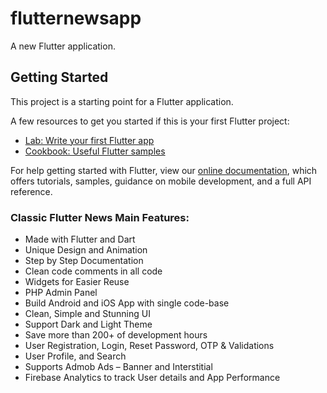 # flutternewsapp

A new Flutter application.

## Getting Started

This project is a starting point for a Flutter application.

A few resources to get you started if this is your first Flutter project:

- [Lab: Write your first Flutter app](https://flutter.dev/docs/get-started/codelab)
- [Cookbook: Useful Flutter samples](https://flutter.dev/docs/cookbook)

For help getting started with Flutter, view our
[online documentation](https://flutter.dev/docs), which offers tutorials,
samples, guidance on mobile development, and a full API reference.

### Classic Flutter News Main Features:

- Made with Flutter and Dart
- Unique Design and Animation
- Step by Step Documentation
- Clean code comments in all code
- Widgets for Easier Reuse
- PHP Admin Panel
- Build Android and iOS App with single code-base
- Clean, Simple and Stunning UI
- Support Dark and Light Theme
- Save more than 200+ of development hours
- User Registration, Login, Reset Password, OTP & Validations
- User Profile, and Search
- Supports Admob Ads – Banner and Interstitial
- Firebase Analytics to track User details and App Performance

